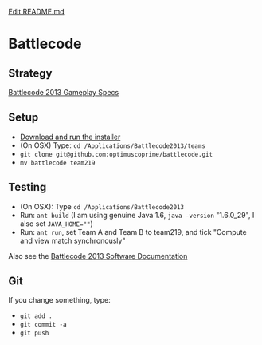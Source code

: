 [Edit README.md](https://github.com/optimuscoprime/battlecode/edit/master/README.md)

Battlecode
==========

## Strategy

[Battlecode 2013 Gameplay Specs](https://github.com/battlecode/battlecode-server/blob/2013-1.1.1/specs.md)

## Setup

* [Download and run the installer](https://www.battlecode.org/contestants/releases/)
* (On OSX) Type: `cd /Applications/Battlecode2013/teams`
* `git clone git@github.com:optimuscoprime/battlecode.git`
* `mv battlecode team219`

## Testing

* (On OSX): Type `cd /Applications/Battlecode2013`
* Run: `ant build` (I am using genuine Java 1.6, `java -version` "1.6.0_29", I also set `JAVA_HOME=""`)
* Run: `ant run`, set Team A and Team B to team219, and tick "Compute and view match synchronously"

Also see the [Battlecode 2013 Software Documentation](http://s3.amazonaws.com/battlecode-releases-2013/docs/software.html)

## Git

If you change something, type:
* `git add .`
* `git commit -a`
* `git push`
